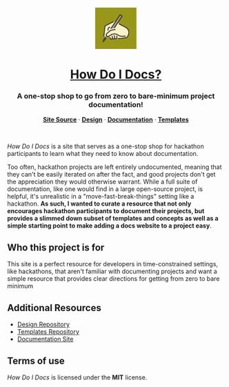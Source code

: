 <p align="center">
  <a href="https://howdoidocs.tech">
    <img src="https://github.com/how-do-i-docs/design/raw/main/assets/howdoidocs-logo-bg.svg" height="96">
    <h1 align="center">How Do I Docs?</h1>
  </a>
</p>

<h3 align="center">
  A one-stop shop to go from zero to bare-minimum project documentation!
</h3>

<p align="center">
    <a href="https://github.com/how-do-i-docs/site"><strong>Site Source</strong></a>  ·
    <a href="https://github.com/how-do-i-docs/design"><strong>Design</strong></a>  ·
  <a href=""><strong>Documentation</strong></a> ·
  <a href="https://github.com/how-do-i-docs/doc-templates"><strong>Templates</strong></a>
</p>
<br/>

*How Do I Docs* is a site that serves as a one-stop shop for hackathon participants to learn what they need to know about documentation.

Too often, hackathon projects are left entirely undocumented, meaning that they can't be easily iterated on after the fact, and good projects don't get the appreciation they would otherwise warrant. While a full suite of documentation, like one would find in a large open-source project, is helpful, it's unrealistic in a "move-fast-break-things" setting like a hackathon. **As such, I wanted to curate a resource that not only encourages hackathon participants to document their projects, but provides a slimmed down subset of templates and concepts as well as a simple starting point to make adding a docs website to a project easy**.


## Who this project is for

This site is a perfect resource for developers in time-constrained settings, like hackathons, that aren't familiar with documenting projects and want a simple resource that provides clear directions for getting from zero to bare minimum


## Additional Resources
 
- [Design Repository](https://github.com/how-do-i-docs/design)
- [Templates Repository](https://github.com/how-do-i-docs/doc-templates)
- [Documentation Site]()

## Terms of use

*How Do I Docs* is licensed under the **MIT** license.